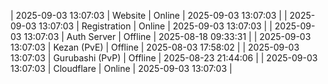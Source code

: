 | 2025-09-03 13:07:03 | Website | Online | 2025-09-03 13:07:03 |
| 2025-09-03 13:07:03 | Registration | Online | 2025-09-03 13:07:03 |
| 2025-09-03 13:07:03 | Auth Server | Offline | 2025-08-18 09:33:31 |
| 2025-09-03 13:07:03 | Kezan (PvE) | Offline | 2025-08-03 17:58:02 |
| 2025-09-03 13:07:03 | Gurubashi (PvP) | Offline | 2025-08-23 21:44:06 |
| 2025-09-03 13:07:03 | Cloudflare | Online | 2025-09-03 13:07:03 |

